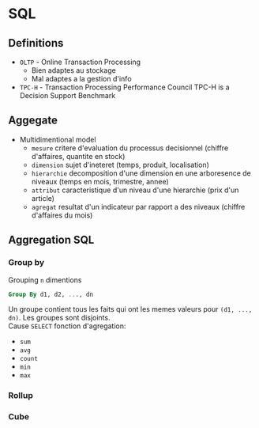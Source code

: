 # SQL

## Definitions

- `OLTP` - Online Transaction Processing
    - Bien adaptes au stockage
    - Mal adaptes a la gestion d'info
- `TPC-H` - Transaction Processing Performance Council TPC-H is a Decision Support Benchmark

## Aggegate

- Multidimentional model
    - `mesure` critere d'evaluation du processus decisionnel (chiffre d'affaires, quantite en stock)
    - `dimension` sujet d'ineteret (temps, produit, localisation)
    - `hierarchie` decomposition d'une dimension en une arboresence de niveaux (temps en mois, trimestre, annee)
    - `attribut` caracteristique d'un niveau d'une hierarchie (prix d'un article)
    - `agregat` resultat d'un indicateur par rapport a des niveaux (chiffre d'affaires du mois)

## Aggregation SQL


### Group by

Grouping `n` dimentions

```sql
Group By d1, d2, ..., dn
```

Un groupe contient tous les faits qui ont les memes valeurs pour `(d1, ..., dn)`. Les groupes sont disjoints.  
Cause `SELECT` fonction d'agregation:
- `sum`
- `avg`
- `count`
- `min`
- `max`

### Rollup

### Cube
